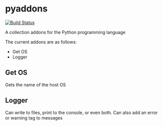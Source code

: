 # pyaddons
[![Build Status](https://travis-ci.com/matt-hu/pyaddons.svg?branch=main)](https://travis-ci.com/matt-hu/pyaddons)

A collection addons for the Python programming language

The current addons are as follows:
* Get OS
* Logger

## Get OS
Gets the name of the host OS

## Logger
Can write to files, print to the console, or even both. Can also add an error or warning tag to messages

